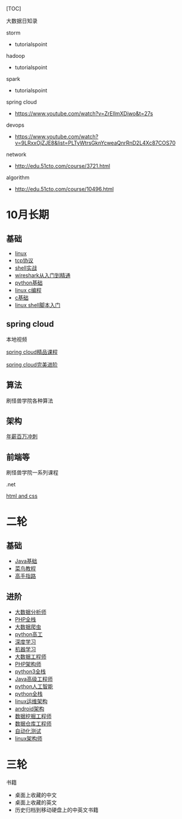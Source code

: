 [TOC]

大数据日知录



storm

 - tutorialspoint



hadoop

 - tutorialspoint



spark

 - tutorialspoint



spring cloud

- https://www.youtube.com/watch?v=ZrEllmXDiwo&t=27s

devops

- https://www.youtube.com/watch?v=9LRxxOjZJE8&list=PLTyWtrsGknYcweaQnrRnD2L4Xc87COS70

network

 - http://edu.51cto.com/course/3721.html

algorithm

 - http://edu.51cto.com/course/10496.html








# 10月长期

## 基础

- [linux](https://ke.qq.com/webcourse/index.html#course_id=206642&term_id=100244661&taid=1202938735437618&vid=k1417trt0ly)
- [tcp协议](https://ke.qq.com/course/234589)
- [shell实战](http://edu.51cto.com/center/course/lesson/index?id=180729)
- [wireshark从入门到精通](http://edu.51cto.com/course/3721.html)
- [python基础](http://edu.51cto.com/course/5445.html)
- [linux c编程](http://edu.51cto.com/course/358.html)
- [c基础](http://edu.51cto.com/course/3233.html)
- [linux shell脚本入门](http://edu.51cto.com/course/6068.html)

## spring cloud

本地视频

[spring cloud精品课程](http://www.guaishouxueyuan.net/thread-34878-1-1.html)

[spring cloud完美进阶](http://www.guaishouxueyuan.net/thread-36687-1-1.html)

## 算法

刷怪兽学院各种算法

## 架构

[年薪百万冲刺](http://www.guaishouxueyuan.net/thread-35704-1-1.html)

## 前端等

刷怪兽学院一系列课程

.net

[html and css](http://www.guaishouxueyuan.net/thread-35704-1-1.html)





# 二轮

## 基础

- [Java基础](http://www.guaishouxueyuan.net/article-475-1.html?_dsign=3e9a855b)
- [菜鸟教程](http://www.guaishouxueyuan.net/cainiaojiaocheng/)
- [高手指路](http://www.guaishouxueyuan.net/forum-112-1.html)

## 进阶

- [大数据分析师](http://www.guaishouxueyuan.net/thread-35783-1-1.html?_dsign=c338eb51)
- [PHP全栈](http://www.guaishouxueyuan.net/thread-35882-1-1.html?_dsign=93602448)
- [大数据爬虫](http://www.guaishouxueyuan.net/thread-35883-1-1.html?_dsign=fa0d459a)
- [python高工](http://www.guaishouxueyuan.net/thread-35884-1-1.html?_dsign=c8626d7e)
- [深度学习](http://www.guaishouxueyuan.net/thread-35884-1-1.html?_dsign=c8626d7e)
- [机器学习](http://www.guaishouxueyuan.net/thread-36236-1-1.html?_dsign=4c5f9d9a)
- [大数据工程师](http://www.guaishouxueyuan.net/thread-36237-1-1.html?_dsign=70b2d2e9)
- [PHP架构师](http://www.guaishouxueyuan.net/thread-36238-1-1.html?_dsign=6dc5db16)
- [python3全栈](http://www.guaishouxueyuan.net/thread-36239-1-1.html?_dsign=d4846913)
- [Java高级工程师](http://www.guaishouxueyuan.net/thread-36319-1-1.html?_dsign=2d2d5874)
- [python人工智能](http://www.guaishouxueyuan.net/thread-36320-1-1.html?_dsign=7017421b)
- [python全栈](http://www.guaishouxueyuan.net/thread-36422-1-1.html?_dsign=d76d02c4)
- [linux运维架构](http://www.guaishouxueyuan.net/thread-36428-1-1.html?_dsign=bcc7bbef)
- [android架构](http://www.guaishouxueyuan.net/thread-36438-1-1.html?_dsign=e07f7dad)
- [数据挖掘工程师](http://www.guaishouxueyuan.net/thread-36517-1-1.html?_dsign=73812931)
- [数据仓库工程师](http://www.guaishouxueyuan.net/thread-36518-1-1.html?_dsign=4ea0676a)
- [自动化测试](http://www.guaishouxueyuan.net/thread-36713-1-1.html?_dsign=96287465)
- [linux架构师](http://www.guaishouxueyuan.net/thread-36714-1-1.html?_dsign=1bf8ec83)


# 三轮

书籍

- 桌面上收藏的中文
- 桌面上收藏的英文
- 历史归档到移动硬盘上的中英文书籍